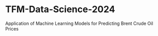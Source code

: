 # TFM-Data-Science-2024
Application of Machine Learning Models for Predicting Brent Crude Oil Prices

